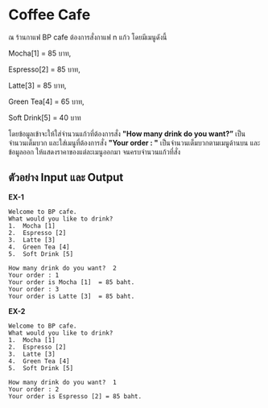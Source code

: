 # Coffee Cafe

ณ ร้านกาแฟ  BP cafe ต้องการสั่งกาแฟ  n  แก้ว โดยมีเมนูดังนี้

Mocha[1] = 85 บาท,

Espresso[2] = 85 บาท,

Latte[3] = 85 บาท,

Green Tea[4] = 65 บาท,

Soft Drink[5] = 40 บาท

โดยข้อมูลเข้าจะให้ใส่จำนวนแก้วที่ต้องการสั่ง **"How many drink do you want?”** เป็นจำนวนเต็มบวก และใส่เมนูที่ต้องการสั่ง **"Your order : "** เป็นจำนวนเต็มบวกตามเมนูด้านบน และข้อมูลออก ให้แสดงราคาของแต่ละเมนูออกมา จนครบจำนวนแก้วที่สั่ง

## ตัวอย่าง Input และ Output
**EX-1**
```
Welcome to BP cafe.
What would you like to drink?
1.	Mocha [1]
2.	Espresso [2]
3.	Latte [3]
4.	Green Tea [4]
5.	Soft Drink [5]

How many drink do you want?  2
Your order : 1
Your order is Mocha [1]  = 85 baht.
Your order : 3
Your order is Latte [3]  = 85 baht.
```

**EX-2**
```
Welcome to BP cafe.
What would you like to drink?
1.	Mocha [1]
2.	Espresso [2]
3.	Latte [3]
4.	Green Tea [4]
5.	Soft Drink [5]

How many drink do you want?  1
Your order : 2
Your order is Espresso [2] = 85 baht.
```

